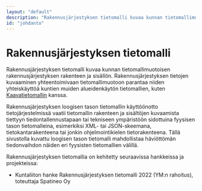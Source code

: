 ```yaml
---
layout: "default"
description: "Rakennusjärjestyksen tietomalli kuvaa kunnan tietomallimuotoisen rakennusjärjestyksen"
id: "johdanto"
---
```

# Rakennusjärjestyksen tietomalli

Rakennusjärjestyksen tietomalli kuvaa kunnan tietomallimuotoisen rakennusjärjestyksen rakenteen ja sisällön. Rakennusjärjestyksen tietojen kuvaaminen yhteentoimivaan tietomallimuotoon parantaa niiden yhteiskäyttöä kuntien muiden alueidenkäytön tietomallien, kuten [Kaavatietomallin](https://tietomallit.ymparisto.fi/kaavatiedot/) kanssa.

Rakennusjärjestyksen loogisen tason tietomallin käyttöönotto tietojärjestelmissä vaatii tietomallin rakenteen ja sisältöjen kuvaamista tiettyyn tiedontallennustapaan tai tekniseen ympäristöön sidottuina fyysisen tason tietomalleina, esimerkiksi XML- tai JSON-skeemana, tietokantarakenteena tai jonkin ohjelmointikielen tietorakenteena. Tällä sivustolla kuvattu loogisen tason tietomalli mahdollistaa häviöttömän tiedonvaihdon näiden eri fyysisten tietomallien välillä. 

Rakennusjärjestyksen tietomallia on kehitetty seuraavissa hankkeissa ja projekteissa:
* Kuntaliiton hanke Rakennusjärjestyksen tietomalli 2022 (YM:n rahoitus), toteuttaja Spatineo Oy
